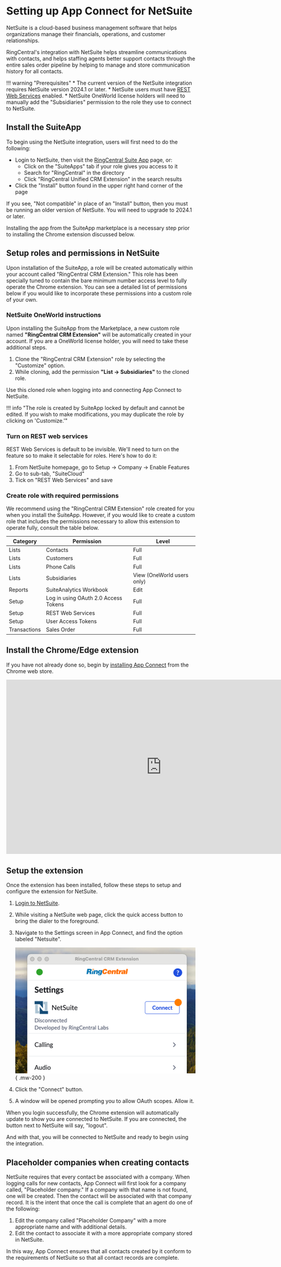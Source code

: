 # Setting up App Connect for NetSuite

NetSuite is a cloud-based business management software that helps organizations manage their financials, operations, and customer relationships.

RingCentral's integration with NetSuite helps streamline communications with contacts, and helps staffing agents better support contacts through the entire sales order pipeline by helping to manage and store communication history for all contacts. 

!!! warning "Prerequisites"
    * The current version of the NetSuite integration requires NetSuite version 2024.1 or later. 
    * NetSuite users must have [REST Web Services](https://docs.oracle.com/en/cloud/saas/netsuite/ns-online-help/section_1544787084.html#Related-Topics) enabled. 
	* NetSuite OneWorld license holders will need to manually add the "Subsidiaries" permission to the role they use to connect to NetSuite. 

## Install the SuiteApp

To begin using the NetSuite integration, users will first need to do the following:

* Login to NetSuite, then visit the [RingCentral Suite App](https://www.suiteapp.com/RingCentral-Unified-CRM-Extension) page, or:
  * Click on the "SuiteApps" tab if your role gives you access to it
  * Search for "RingCentral" in the directory
  * Click "RingCentral Unified CRM Extension" in the search results
* Click the "Install" button found in the upper right hand corner of the page

If you see, "Not compatible" in place of an "Install" button, then you must be running an older version of NetSuite. You will need to upgrade to 2024.1 or later. 

Installing the app from the SuiteApp marketplace is a necessary step prior to installing the Chrome extension discussed below. 

## Setup roles and permissions in NetSuite

Upon installation of the SuiteApp, a role will be created automatically within your account called "RingCentral CRM Extension." This role has been specially tuned to contain the bare minimum number access level to fully operate the Chrome extension. You can see a detailed list of permissions below if you would like to incorporate these permissions into a custom role of your own. 

### NetSuite OneWorld instructions

Upon installing the SuiteApp from the Marketplace, a new custom role named **"RingCentral CRM Extension"** will be automatically created in your account. If you are a OneWorld license holder, you will need to take these additional steps.

1. Clone the "RingCentral CRM Extension" role by selecting the "Customize" option.
2. While cloning, add the permission **"List -> Subsidiaries"** to the cloned role.

Use this cloned role when logging into and connecting App Connect to NetSuite.

!!! info "The role is created by SuiteApp locked by default and cannot be edited. If you wish to make modifications, you may duplicate the role by clicking on 'Customize.'"

### Turn on REST web services

REST Web Services is default to be invisible. We'll need to turn on the feature so to make it selectable for roles. Here's how to do it:

1. From NetSuite homepage, go to Setup -> Company -> Enable Features
2. Go to sub-tab, "SuiteCloud"
3. Tick on "REST Web Services" and save

### Create role with required permissions

We recommend using the "RingCentral CRM Extension" role created for you when you install the SuiteApp. However, if you would like to create a custom role that includes the permissions necessary to allow this extension to operate fully, consult the table below. 

| Category     | Permission                           | Level                       |
| ------------ | ------------------------------------ | -----                       |
| Lists        | Contacts                             | Full                        |
| Lists        | Customers                            | Full                        |
| Lists        | Phone Calls                          | Full                        |
| Lists        | Subsidiaries                         | View  (OneWorld users only) |
| Reports      | SuiteAnalytics Workbook              | Edit                        |
| Setup        | Log in using OAuth 2.0 Access Tokens | Full                        |
| Setup        | REST Web Services                    | Full                        |
| Setup        | User Access Tokens                   | Full                        |
| Transactions | Sales Order                          | Full                        |

## Install the Chrome/Edge extension

If you have not already done so, begin by [installing App Connect](../getting-started.md) from the Chrome web store. 

<iframe width="825" height="464" src="https://www.youtube.com/embed/yo4Q1Vj-sH4" title="App Connect for NetSuite - quick start" frameborder="0" allow="accelerometer; autoplay; clipboard-write; encrypted-media; gyroscope; picture-in-picture; web-share" allowfullscreen></iframe>

## Setup the extension

Once the extension has been installed, follow these steps to setup and configure the extension for NetSuite. 

1. [Login to NetSuite](https://system.netsuite.com/pages/customerlogin.jsp).

2. While visiting a NetSuite web page, click the quick access button to bring the dialer to the foreground. 

3. Navigate to the Settings screen in App Connect, and find the option labeled "Netsuite".

    ![Connect to NetSuite](../img/netsuite-connect.png){ .mw-200 }

4. Click the "Connect" button. 

5. A window will be opened prompting you to allow OAuth scopes. Allow it.

When you login successfully, the Chrome extension will automatically update to show you are connected to NetSuite. If you are connected, the button next to NetSuite will say, "logout".

And with that, you will be connected to NetSuite and ready to begin using the integration. 

## Placeholder companies when creating contacts

NetSuite requires that every contact be associated with a company. When logging calls for new contacts, App Connect will first look for a company called, "Placeholder company." If a company with that name is not found, one will be created. Then the contact will be associated with that company record. It is the intent that once the call is complete that an agent do one of the following:

1. Edit the company called "Placeholder Company" with a more appropriate name and with additional details.
2. Edit the contact to associate it with a more appropriate company stored in NetSuite. 

In this way, App Connect ensures that all contacts created by it conform to the requirements of NetSuite so that all contact records are complete. 
